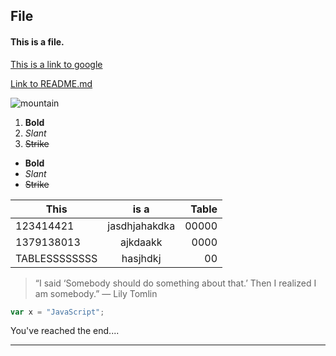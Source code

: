 ## File
#### This is a file.

[This is a link to google](https://www.google.com)

[Link to README.md](https://github.com/JessicaSellers/Challenge-Git-Github-and-Markdown/blob/master/README.md)

![mountain](https://encrypted-tbn0.gstatic.com/images?q=tbn:ANd9GcTzDqs9Iv78cgTsVEYq_e7LyjsEINeo6h6CXoeGj-1l07FC26M_Ew "Mountain")

1. **Bold** 
2. _Slant_ 
3. ~~Strike~~

* **Bold** 
* _Slant_ 
* ~~Strike~~

| This          | is a          | Table |
| ------------- |:-------------:| -----:|
| 123414421     | jasdhjahakdka | 00000 |
| 1379138013    | ajkdaakk      |  0000 |
| TABLESSSSSSSS | hasjhdkj      |    00 |


> “I said ‘Somebody should do something about that.’ Then I realized I am somebody.” ― Lily Tomlin

```javascript
var x = "JavaScript";
```

You've reached the end....
***
